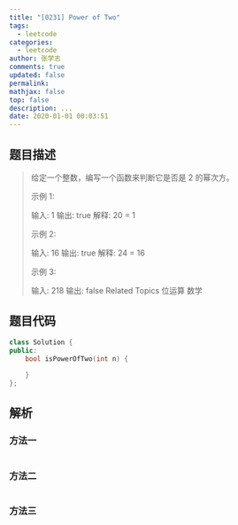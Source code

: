 ```yaml
---
title: "[0231] Power of Two"
tags:
  - leetcode
categories:
  - leetcode
author: 张学志
comments: true
updated: false
permalink:
mathjax: false
top: false
description: ...
date: 2020-01-01 00:03:51
---
```


## 题目描述

> 给定一个整数，编写一个函数来判断它是否是 2 的幂次方。 
> 
> 示例 1: 
> 
> 输入: 1
> 输出: true
> 解释: 20 = 1 
> 
> 示例 2: 
> 
> 输入: 16
> 输出: true
> 解释: 24 = 16 
> 
> 示例 3: 
> 
> 输入: 218
> 输出: false 
> Related Topics 位运算 数学

## 题目代码

```cpp
class Solution {
public:
    bool isPowerOfTwo(int n) {
        
    }
};
```

## 解析

### 方法一

```cpp

```

### 方法二

```cpp

```

### 方法三

```cpp

```

